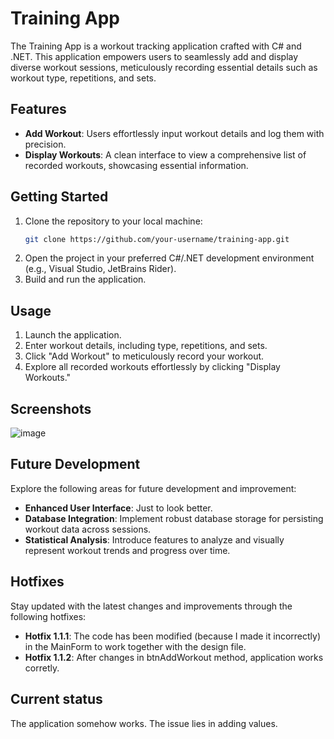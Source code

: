 # Training App

The Training App is a workout tracking application crafted with C# and .NET. This application empowers users to seamlessly add and display diverse workout sessions, meticulously recording essential details such as workout type, repetitions, and sets.

## Features
- **Add Workout**: Users effortlessly input workout details and log them with precision.
- **Display Workouts**: A clean interface to view a comprehensive list of recorded workouts, showcasing essential information.

## Getting Started
1. Clone the repository to your local machine:
    ```bash
    git clone https://github.com/your-username/training-app.git
    ```
2. Open the project in your preferred C#/.NET development environment (e.g., Visual Studio, JetBrains Rider).
3. Build and run the application.

## Usage
1. Launch the application.
2. Enter workout details, including type, repetitions, and sets.
3. Click "Add Workout" to meticulously record your workout.
4. Explore all recorded workouts effortlessly by clicking "Display Workouts."

## Screenshots
![image](https://github.com/OlafGrzesiak/TrainingApp/assets/115358036/7fa3f397-41ba-40ea-8b28-75bb012b482f)

## Future Development
Explore the following areas for future development and improvement:
- **Enhanced User Interface**: Just to look better.
- **Database Integration**: Implement robust database storage for persisting workout data across sessions.
- **Statistical Analysis**: Introduce features to analyze and visually represent workout trends and progress over time.

## Hotfixes
Stay updated with the latest changes and improvements through the following hotfixes:
- **Hotfix 1.1.1**: The code has been modified (because I made it incorrectly) in the MainForm to work together with the design file.
- **Hotfix 1.1.2**: After changes in btnAddWorkout method, application works corretly.
## Current status
The application somehow works. The issue lies in adding values.
